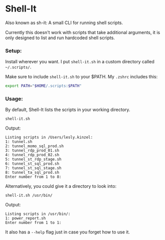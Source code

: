 # Shell-It
Also known as sh-it: A small CLI for running shell scripts.

Currently this doesn't work with scripts that take additional arguments, it is only designed to list and run hardcoded shell scripts.

### Setup:

Install wherever you want. I put `shell-it.sh` in a custom directory called `~/.scripts/`.

Make sure to include `shell-it.sh` to your $PATH. My `.zshrc` includes this:

```zsh
export PATH="$HOME/.scripts:$PATH"
```
### Usage:
By default, Shell-It lists the scripts in your working directory.

```
shell-it.sh
```

Output:
```
Listing scripts in /Users/lesly.kinzel:
1: tunnel.sh
2: tunnel_momo_sql_prod.sh
3: tunnel_rdp_prod_01.sh
4: tunnel_rdp_prod_02.sh
5: tunnel_st_rdp_stage.sh
6: tunnel_st_sql_prod.sh
7: tunnel_st_sql_stage.sh
8: tunnel_ta_sql_prod.sh
Enter number from 1 to 8:
```

Alternatively, you could give it a directory to look into:
```
shell-it.sh /usr/bin/
```
Output:
```
Listing scripts in /usr/bin/:
1: power_report.sh
Enter number from 1 to 1:
```

It also has a `--help` flag just in case you forget how to use it.
